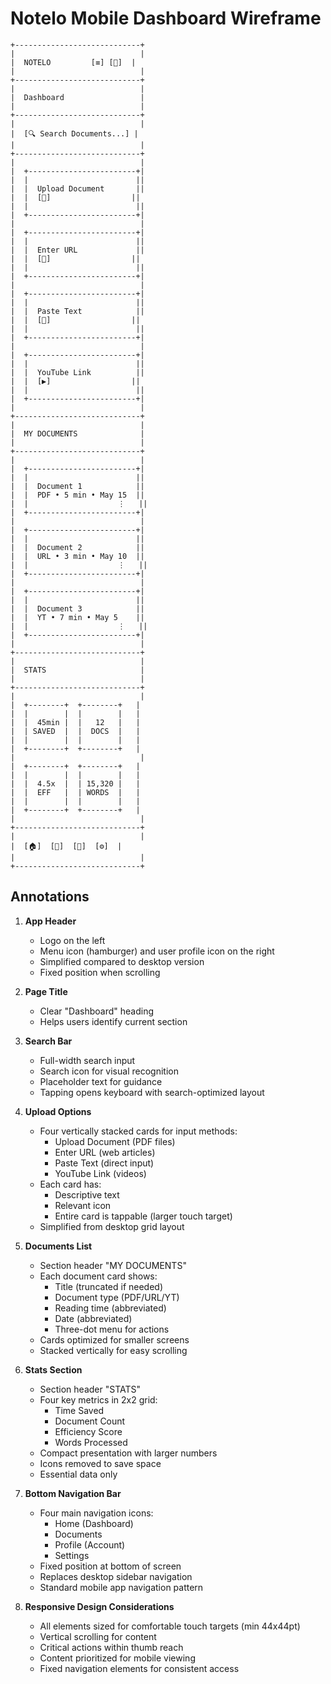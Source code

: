 # Notelo Mobile Dashboard Wireframe

```
+----------------------------+
|                            |
|  NOTELO         [≡] [👤]  |
|                            |
+----------------------------+
|                            |
|  Dashboard                 |
|                            |
+----------------------------+
|                            |
|  [🔍 Search Documents...] |
|                            |
+----------------------------+
|                            |
|  +------------------------+|
|  |                        ||
|  |  Upload Document       ||
|  |  [📄]                  ||
|  |                        ||
|  +------------------------+|
|                            |
|  +------------------------+|
|  |                        ||
|  |  Enter URL             ||
|  |  [🔗]                  ||
|  |                        ||
|  +------------------------+|
|                            |
|  +------------------------+|
|  |                        ||
|  |  Paste Text            ||
|  |  [📝]                  ||
|  |                        ||
|  +------------------------+|
|                            |
|  +------------------------+|
|  |                        ||
|  |  YouTube Link          ||
|  |  [▶️]                  ||
|  |                        ||
|  +------------------------+|
|                            |
+----------------------------+
|                            |
|  MY DOCUMENTS              |
|                            |
+----------------------------+
|                            |
|  +------------------------+|
|  |                        ||
|  |  Document 1            ||
|  |  PDF • 5 min • May 15  ||
|  |                    ⋮   ||
|  +------------------------+|
|                            |
|  +------------------------+|
|  |                        ||
|  |  Document 2            ||
|  |  URL • 3 min • May 10  ||
|  |                    ⋮   ||
|  +------------------------+|
|                            |
|  +------------------------+|
|  |                        ||
|  |  Document 3            ||
|  |  YT • 7 min • May 5    ||
|  |                    ⋮   ||
|  +------------------------+|
|                            |
+----------------------------+
|                            |
|  STATS                     |
|                            |
+----------------------------+
|                            |
|  +--------+  +--------+   |
|  |        |  |        |   |
|  |  45min |  |   12   |   |
|  | SAVED  |  |  DOCS  |   |
|  |        |  |        |   |
|  +--------+  +--------+   |
|                            |
|  +--------+  +--------+   |
|  |        |  |        |   |
|  |  4.5x  |  | 15,320 |   |
|  |  EFF   |  | WORDS  |   |
|  |        |  |        |   |
|  +--------+  +--------+   |
|                            |
+----------------------------+
|                            |
|  [🏠]  [📄]  [👤]  [⚙️]  |
|                            |
+----------------------------+
```

## Annotations

1. **App Header**
   - Logo on the left
   - Menu icon (hamburger) and user profile icon on the right
   - Simplified compared to desktop version
   - Fixed position when scrolling

2. **Page Title**
   - Clear "Dashboard" heading
   - Helps users identify current section

3. **Search Bar**
   - Full-width search input
   - Search icon for visual recognition
   - Placeholder text for guidance
   - Tapping opens keyboard with search-optimized layout

4. **Upload Options**
   - Four vertically stacked cards for input methods:
     - Upload Document (PDF files)
     - Enter URL (web articles)
     - Paste Text (direct input)
     - YouTube Link (videos)
   - Each card has:
     - Descriptive text
     - Relevant icon
     - Entire card is tappable (larger touch target)
   - Simplified from desktop grid layout

5. **Documents List**
   - Section header "MY DOCUMENTS"
   - Each document card shows:
     - Title (truncated if needed)
     - Document type (PDF/URL/YT)
     - Reading time (abbreviated)
     - Date (abbreviated)
     - Three-dot menu for actions
   - Cards optimized for smaller screens
   - Stacked vertically for easy scrolling

6. **Stats Section**
   - Section header "STATS"
   - Four key metrics in 2x2 grid:
     - Time Saved
     - Document Count
     - Efficiency Score
     - Words Processed
   - Compact presentation with larger numbers
   - Icons removed to save space
   - Essential data only

7. **Bottom Navigation Bar**
   - Four main navigation icons:
     - Home (Dashboard)
     - Documents
     - Profile (Account)
     - Settings
   - Fixed position at bottom of screen
   - Replaces desktop sidebar navigation
   - Standard mobile app navigation pattern

8. **Responsive Design Considerations**
   - All elements sized for comfortable touch targets (min 44x44pt)
   - Vertical scrolling for content
   - Critical actions within thumb reach
   - Content prioritized for mobile viewing
   - Fixed navigation elements for consistent access 